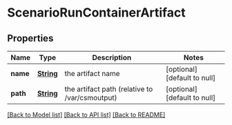 # ScenarioRunContainerArtifact
## Properties

Name | Type | Description | Notes
------------ | ------------- | ------------- | -------------
**name** | [**String**](string.md) | the artifact name | [optional] [default to null]
**path** | [**String**](string.md) | the artifact path (relative to /var/csmoutput) | [optional] [default to null]

[[Back to Model list]](../README.md#documentation-for-models) [[Back to API list]](../README.md#documentation-for-api-endpoints) [[Back to README]](../README.md)

